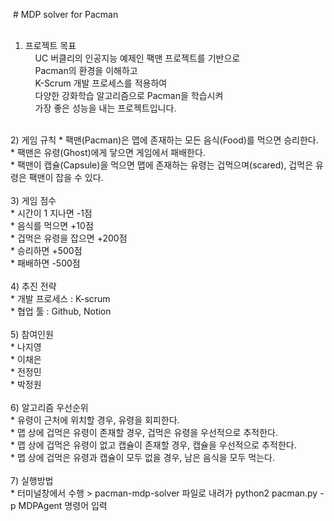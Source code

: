 &nbsp;# MDP solver for Pacman<br>
<br>
1) 프로젝트 목표 <br>
&nbsp;&nbsp;&nbsp;&nbsp;UC 버클리의 인공지능 예제인 팩맨 프로젝트를 기반으로<br>
&nbsp;&nbsp;&nbsp;&nbsp;Pacman의 환경을 이해하고<br>
&nbsp;&nbsp;&nbsp;&nbsp;K-Scrum 개발 프로세스를 적용하여<br>
&nbsp;&nbsp;&nbsp;&nbsp;다양한 강화학습 알고리즘으로 Pacman을 학습시켜<br>
&nbsp;&nbsp;&nbsp;&nbsp;가장 좋은 성능을 내는 프로젝트입니다.<br>
<br>
2) 게임 규칙
  * 팩맨(Pacman)은 맵에 존재하는 모든 음식(Food)를 먹으면 승리한다.<br>
  * 팩맨은 유령(Ghost)에게 닿으면 게임에서 패배한다.<br>
  * 팩맨이 캡슐(Capsule)을 먹으면 맵에 존재하는 유령는 겁먹으며(scared), 겁먹은 유령은 팩맨이 잡을 수 있다.<br>
 <br>
3) 게임 점수<br>
  * 시간이 1 지나면 -1점<br>
  * 음식를 먹으면 +10점<br>
  * 겁먹은 유령을 잡으면 +200점<br>
  * 승리하면 +500점<br>
  * 패배하면 -500점<br>
   <br>
4) 추진 전략 <br>
  * 개발 프로세스 :  K-scrum <br>
  * 협업 툴 : Github, Notion <br>
   <br>
5) 참여인원 <br>
  * 나지영 <br>
  * 이채은 <br>
  * 전정민 <br>
  * 박정원 <br>
   <br>
6) 알고리즘 우선순위 <br>
  * 유령이 근처에 위치할 경우, 유령을 회피한다. <br>
  * 맵 상에 겁먹은 유령이 존재할 경우, 겁먹은 유령을 우선적으로 추적한다. <br>
  * 맵 상에 겁먹은 유령이 없고 캡슐이 존재할 경우, 캡슐을 우선적으로 추적한다. <br>
  * 맵 상에 겁먹은 유령과 캡슐이 모두 없을 경우, 남은 음식을 모두 먹는다. <br>
   <br>
7) 실행방법 <br>
  * 터미널창에서 수행 > pacman-mdp-solver 파일로 내려가 python2 pacman.py -p MDPAgent 명령어 입력
